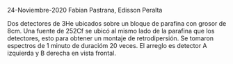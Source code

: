 24-Noviembre-2020
Fabian Pastrana, Edisson Peralta

Dos detectores de 3He ubicados sobre un bloque de parafina con grosor de 8cm.
Una fuente de 252Cf se ubicó al mismo lado de la parafina que los detectores, esto para obtener un montaje de retrodipersión.
Se tomaron espectros de 1 minuto de duracióm 20 veces.
El arreglo es detector A izquierda y B derecha en vista frontal.